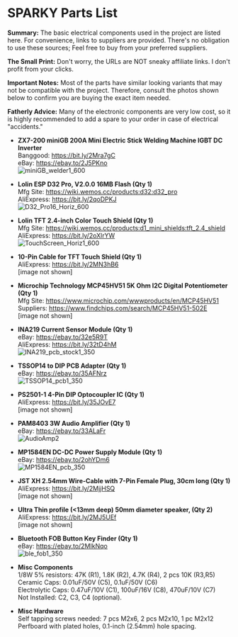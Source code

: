 # **SPARKY Parts List**  
**Summary:** The basic electrical components used in the project are listed here. For convenience, links to suppliers are provided. There's no obligation to use these sources; Feel free to buy from your preferred suppliers.  

**The Small Print:** Don't worry, the URLs are NOT sneaky affiliate links. I don't profit from your clicks.

**Important Notes:** Most of the parts have similar looking variants that may not be compatible with the project. Therefore, consult the photos shown below to confirm you are buying the exact item needed.  

**Fatherly Advice:** Many of the electronic components are very low cost, so it is highly recommended to add a spare to your order in case of electrical "accidents."

* **ZX7-200 miniGB 200A Mini Electric Stick Welding Machine IGBT DC Inverter**  
Banggood: https://bit.ly/2Mra7gC  
eBay: https://ebay.to/2J5PKno   
![miniGB_welder1_600](https://user-images.githubusercontent.com/10354989/67116024-67c61780-f194-11e9-8358-aca5c5ed3e76.jpg)
  
* **Lolin ESP D32 Pro, V2.0.0 16MB Flash (Qty 1)**  
Mfg Site: https://wiki.wemos.cc/products:d32:d32_pro  
AliExpress: https://bit.ly/2qoDPKJ  
![D32_Pro16_Horiz_600](https://user-images.githubusercontent.com/10354989/67116292-fc307a00-f194-11e9-8b95-461a336a8dad.jpg)

* **Lolin TFT 2.4-inch Color Touch Shield (Qty 1)**   
Mfg Site: https://wiki.wemos.cc/products:d1_mini_shields:tft_2.4_shield   
AliExpress: https://bit.ly/2oXlrYW  
![TouchScreen_Horiz1_600](https://user-images.githubusercontent.com/10354989/67117502-b88b3f80-f197-11e9-8136-ff524554ff22.jpg)

* **10-Pin Cable for TFT Touch Shield (Qty 1)**  
AliExpress: https://bit.ly/2MN3hB6  
[image not shown]  

* **Microchip Technology MCP45HV51 5K Ohm I2C Digital Potentiometer (Qty 1)**   
Mfg Site: https://www.microchip.com/wwwproducts/en/MCP45HV51  
Suppliers: https://www.findchips.com/search/MCP45HV51-502E  
[image not shown]   
  
* **INA219 Current Sensor Module (Qty 1)**  
eBay:  https://ebay.to/32e5R9T  
AliExpress: https://bit.ly/32tD4hM  
![INA219_pcb_stock1_350](https://user-images.githubusercontent.com/10354989/67116501-5df0e400-f195-11e9-9982-7305b2dd7a9c.jpg)

* **TSSOP14 to DIP PCB Adapter (Qty 1)**  
eBay: https://ebay.to/35AFNrz   
![TSSOP14_pcb1_350](https://user-images.githubusercontent.com/10354989/67117242-081d3b80-f197-11e9-95d9-c4c9baccfcbe.jpg)

* **PS2501-1 4-Pin DIP Optocoupler IC (Qty 1)**  
AliExpress: https://bit.ly/35JOvE7  
[image not shown] 

* **PAM8403 3W Audio Amplifier (Qty 1)**  
eBay: https://ebay.to/33ALaFr   
![AudioAmp2](https://user-images.githubusercontent.com/10354989/67116644-b0ca9b80-f195-11e9-8640-998374867d59.jpg)

* **MP1584EN DC-DC Power Supply Module (Qty 1)**  
eBay: https://ebay.to/2ohYDm6  
![MP1584EN_pcb_350](https://user-images.githubusercontent.com/10354989/67117669-20da2100-f198-11e9-8754-836aaea12f39.jpg)

* **JST XH 2.54mm Wire-Cable with 7-Pin Female Plug, 30cm long (Qty 1)**  
AliExpress: https://bit.ly/2MjjHSQ  
[image not shown] 

* **Ultra Thin profile (<13mm deep) 50mm diameter speaker, (Qty 2)**  
AliExpress: https://bit.ly/2MJ5UEf  
[image not shown] 

* **Bluetooth FOB Button Key Finder (Qty 1)**  
eBay: https://ebay.to/2MIkNqo   
![ble_fob1_350](https://user-images.githubusercontent.com/10354989/67116907-45cd9480-f196-11e9-8eed-69bcddb88776.jpg)

* **Misc Components**   
1/8W 5% resistors: 47K (R1), 1.8K (R2), 4.7K (R4), 2 pcs 10K (R3,R5)    
Ceramic Caps: 0.01uF/50V (C5), 0.1uF/50V (C6)  
Electrolytic Caps: 0.47uF/10V (C1), 100uF/16V (C8), 470uF/10V (C7)  
Not Installed: C2, C3, C4 (optional).  

* **Misc Hardware**   
Self tapping screws needed: 7 pcs M2x6, 2 pcs M2x10, 1 pc M2x12   
Perfboard with plated holes, 0.1-inch (2.54mm) hole spacing.  
  
